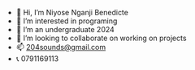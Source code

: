 - 👋 Hi, I’m Niyose Nganji Benedicte
- 👀 I’m interested in programing 
- 🌱 I’m an undergraduate 2024
- 💞️ I’m looking to collaborate on working on projects
- 📫  204sounds@gmail.com
- 📞 0791169113

<!---
C-reative/C-reative is a ✨ special ✨ repository because its `README.md` (this file) appears on your GitHub profile.
You can click the Preview link to take a look at your changes.
--->

